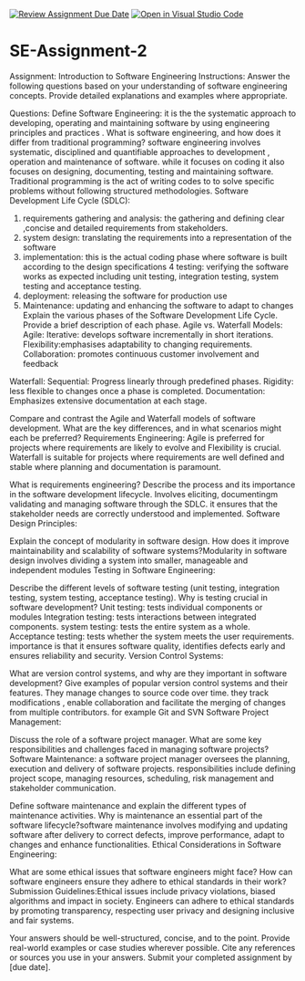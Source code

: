 [![Review Assignment Due Date](https://classroom.github.com/assets/deadline-readme-button-22041afd0340ce965d47ae6ef1cefeee28c7c493a6346c4f15d667ab976d596c.svg)](https://classroom.github.com/a/-ucQIGTc)
[![Open in Visual Studio Code](https://classroom.github.com/assets/open-in-vscode-2e0aaae1b6195c2367325f4f02e2d04e9abb55f0b24a779b69b11b9e10269abc.svg)](https://classroom.github.com/online_ide?assignment_repo_id=15281735&assignment_repo_type=AssignmentRepo)
# SE-Assignment-2
Assignment: Introduction to Software Engineering
Instructions:
Answer the following questions based on your understanding of software engineering concepts. Provide detailed explanations and examples where appropriate.

Questions:
Define Software Engineering: it is the the systematic approach to developing, operating and maintaining software by using engineering principles and practices .
What is software engineering, and how does it differ from traditional programming?
software engineering involves systematic, disciplined and quantifiable approaches to development  , operation and maintenance of software. while it focuses on coding it also focuses on designing,  documenting,  testing and maintaining software. Traditional programming is the act of writing codes to to solve specific problems  without following structured methodologies.
Software Development Life Cycle (SDLC):
1. requirements gathering and analysis: the gathering and defining clear ,concise and detailed requirements from stakeholders.
2. system design: translating the requirements into a representation  of the software 
3. implementation: this is the actual coding phase where software is built according to the design specifications
4 testing: verifying the software works as expected including unit testing, integration testing,  system testing and acceptance testing.
5. deployment: releasing the software for production use
6. Maintenance: updating and enhancing the software to adapt to changes
Explain the various phases of the Software Development Life Cycle. Provide a brief description of each phase.
Agile vs. Waterfall Models:
Agile:
Iterative: develops software incrementally in short iterations.
Flexibility:emphasises adaptability to changing requirements.
Collaboration: promotes continuous customer involvement and feedback 

Waterfall:
Sequential: Progress linearly through predefined phases.
Rigidity: less flexible to changes once a phase is completed.
Documentation: Emphasizes extensive documentation at each stage.


Compare and contrast the Agile and Waterfall models of software development. What are the key differences, and in what scenarios might each be preferred?
Requirements Engineering:
Agile is preferred for projects where requirements are likely to evolve and Flexibility is crucial. 
Waterfall is suitable for projects where requirements are well defined and stable where planning and documentation is paramount.

What is requirements engineering? Describe the process and its importance in the software development lifecycle.
Involves eliciting, documentingm validating and managing software through the SDLC. it ensures that the stakeholder needs are correctly understood and implemented. 
Software Design Principles:


Explain the concept of modularity in software design. How does it improve maintainability and scalability of software systems?Modularity in software design involves dividing a system into smaller, manageable and independent modules
Testing in Software Engineering:

Describe the different levels of software testing (unit testing, integration testing, system testing, acceptance testing). Why is testing crucial in software development? 
Unit testing: tests individual components or modules 
Integration testing: tests interactions between integrated components.
system testing: tests the entire system as a whole.
Acceptance testing: tests whether the system meets the user requirements.
importance is that it ensures software quality, identifies defects early and ensures reliability and security.
Version Control Systems:

What are version control systems, and why are they important in software development? Give examples of popular version control systems and their features. They manage changes to source code over time. they track modifications , enable collaboration and facilitate the merging of changes from multiple contributors. for example Git and SVN
Software Project Management:

Discuss the role of a software project manager. What are some key responsibilities and challenges faced in managing software projects?
Software Maintenance:
a software project manager oversees the planning, execution and delivery of software projects. responsibilities include defining project scope, managing resources,  scheduling, risk management and stakeholder communication.

Define software maintenance and explain the different types of maintenance activities. Why is maintenance an essential part of the software lifecycle?software maintenance involves modifying and updating software after delivery to correct defects, improve performance,  adapt to changes and enhance functionalities. 
Ethical Considerations in Software Engineering:  

What are some ethical issues that software engineers might face? How can software engineers ensure they adhere to ethical standards in their work?
Submission Guidelines:Ethical issues include privacy violations, biased algorithms and impact in society. Engineers can adhere to ethical standards by promoting transparency,  respecting user privacy and designing inclusive and fair systems.

Your answers should be well-structured, concise, and to the point.
Provide real-world examples or case studies wherever possible.
Cite any references or sources you use in your answers.
Submit your completed assignment by [due date].
